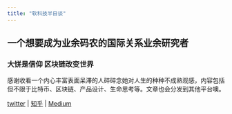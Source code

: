```yaml
---
title: "软科技半日谈"
---
```


## 一个想要成为业余码农的国际关系业余研究者
### 大饼是信仰   区块链改变世界

感谢收看一个内心丰富表面呆滞的人碎碎念她对人生的种种不成熟观感，内容包括但不限于比特币、区块链、产品设计、生命思考等。文章也会分发到其他平台噢。

[twitter](https://twitter.com/CryptoShilin) | [知乎](https://www.zhihu.com/people/yin-14-47) | [Medium](https://medium.com/@zhengshilin)
